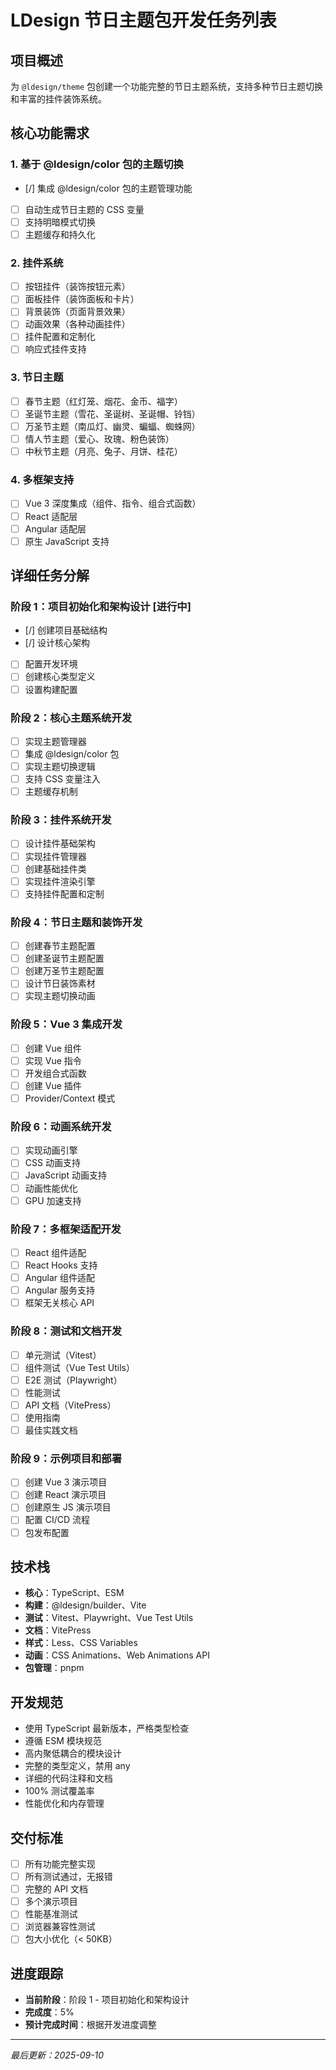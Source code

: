 # LDesign 节日主题包开发任务列表

## 项目概述

为 `@ldesign/theme` 包创建一个功能完整的节日主题系统，支持多种节日主题切换和丰富的挂件装饰系统。

## 核心功能需求

### 1. 基于 @ldesign/color 包的主题切换
- [/] 集成 @ldesign/color 包的主题管理功能
- [ ] 自动生成节日主题的 CSS 变量
- [ ] 支持明暗模式切换
- [ ] 主题缓存和持久化

### 2. 挂件系统
- [ ] 按钮挂件（装饰按钮元素）
- [ ] 面板挂件（装饰面板和卡片）
- [ ] 背景装饰（页面背景效果）
- [ ] 动画效果（各种动画挂件）
- [ ] 挂件配置和定制化
- [ ] 响应式挂件支持

### 3. 节日主题
- [ ] 春节主题（红灯笼、烟花、金币、福字）
- [ ] 圣诞节主题（雪花、圣诞树、圣诞帽、铃铛）
- [ ] 万圣节主题（南瓜灯、幽灵、蝙蝠、蜘蛛网）
- [ ] 情人节主题（爱心、玫瑰、粉色装饰）
- [ ] 中秋节主题（月亮、兔子、月饼、桂花）

### 4. 多框架支持
- [ ] Vue 3 深度集成（组件、指令、组合式函数）
- [ ] React 适配层
- [ ] Angular 适配层
- [ ] 原生 JavaScript 支持

## 详细任务分解

### 阶段 1：项目初始化和架构设计 [进行中]
- [/] 创建项目基础结构
- [/] 设计核心架构
- [ ] 配置开发环境
- [ ] 创建核心类型定义
- [ ] 设置构建配置

### 阶段 2：核心主题系统开发
- [ ] 实现主题管理器
- [ ] 集成 @ldesign/color 包
- [ ] 实现主题切换逻辑
- [ ] 支持 CSS 变量注入
- [ ] 主题缓存机制

### 阶段 3：挂件系统开发
- [ ] 设计挂件基础架构
- [ ] 实现挂件管理器
- [ ] 创建基础挂件类
- [ ] 实现挂件渲染引擎
- [ ] 支持挂件配置和定制

### 阶段 4：节日主题和装饰开发
- [ ] 创建春节主题配置
- [ ] 创建圣诞节主题配置
- [ ] 创建万圣节主题配置
- [ ] 设计节日装饰素材
- [ ] 实现主题切换动画

### 阶段 5：Vue 3 集成开发
- [ ] 创建 Vue 组件
- [ ] 实现 Vue 指令
- [ ] 开发组合式函数
- [ ] 创建 Vue 插件
- [ ] Provider/Context 模式

### 阶段 6：动画系统开发
- [ ] 实现动画引擎
- [ ] CSS 动画支持
- [ ] JavaScript 动画支持
- [ ] 动画性能优化
- [ ] GPU 加速支持

### 阶段 7：多框架适配开发
- [ ] React 组件适配
- [ ] React Hooks 支持
- [ ] Angular 组件适配
- [ ] Angular 服务支持
- [ ] 框架无关核心 API

### 阶段 8：测试和文档开发
- [ ] 单元测试（Vitest）
- [ ] 组件测试（Vue Test Utils）
- [ ] E2E 测试（Playwright）
- [ ] 性能测试
- [ ] API 文档（VitePress）
- [ ] 使用指南
- [ ] 最佳实践文档

### 阶段 9：示例项目和部署
- [ ] 创建 Vue 3 演示项目
- [ ] 创建 React 演示项目
- [ ] 创建原生 JS 演示项目
- [ ] 配置 CI/CD 流程
- [ ] 包发布配置

## 技术栈

- **核心**：TypeScript、ESM
- **构建**：@ldesign/builder、Vite
- **测试**：Vitest、Playwright、Vue Test Utils
- **文档**：VitePress
- **样式**：Less、CSS Variables
- **动画**：CSS Animations、Web Animations API
- **包管理**：pnpm

## 开发规范

- 使用 TypeScript 最新版本，严格类型检查
- 遵循 ESM 模块规范
- 高内聚低耦合的模块设计
- 完整的类型定义，禁用 any
- 详细的代码注释和文档
- 100% 测试覆盖率
- 性能优化和内存管理

## 交付标准

- [ ] 所有功能完整实现
- [ ] 所有测试通过，无报错
- [ ] 完整的 API 文档
- [ ] 多个演示项目
- [ ] 性能基准测试
- [ ] 浏览器兼容性测试
- [ ] 包大小优化（< 50KB）

## 进度跟踪

- **当前阶段**：阶段 1 - 项目初始化和架构设计
- **完成度**：5%
- **预计完成时间**：根据开发进度调整

---

*最后更新：2025-09-10*
